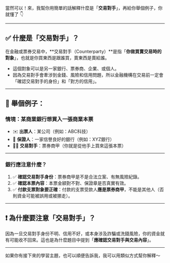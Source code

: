 當然可以！來，我幫你用簡單的話解釋什麼是「**交易對手**」，再給你舉個例子，你就懂了 👇

---

## ✅ 什麼是「交易對手」？

在金融或票券交易中，**交易對手（Counterparty）**是指「**你做買賣交易時的對象**」，也就是你買東西是跟誰買，賣東西是賣給誰。

- 這個對象可以是另一家銀行、票券商、企業、或個人。
- 因為交易對手會牽涉到金錢、風險和信用問題，所以金融機構在交易前一定會「確認交易對手的身份」和「對方的信用」。

---

## 📘 舉個例子：

### 情境：某商業銀行想買入一張商業本票

- ✉️ **出票人**：某公司（例如：ABC科技）
- 🏦 **保證人**：一家信譽良好的銀行（例如：XYZ銀行）
- 👩‍💼 **交易對手**：票券商甲（你就是從他手上買來這張本票）

---

### 銀行應注意什麼？

1. ✅ **確認交易對手身份**：票券商甲是不是合法立案、有無風險紀錄。
2. ✅ **確認本票內容**：本票金額對不對、保證章是否真實有效。
3. ✅ **付款支票對象要正確**：付款的支票受款人**應是票券商甲**，不能是其他人（否則資金可能被誤用或被挪走）。

---

## ❗ 為什麼要注意「交易對手」？

因為一旦交易對手身份不明、信用不好，或本身涉及詐騙或洗錢風險，你的資金就有可能收不回來。這也是為什麼題目中提到「**應確認交易對手與交易內容**」。

---

如果你有接下來的學習主題，也可以順便告訴我，我可以用類似方式幫你解釋～